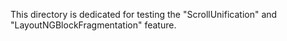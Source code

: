 This directory is dedicated for testing the "ScrollUnification" and "LayoutNGBlockFragmentation" feature.
